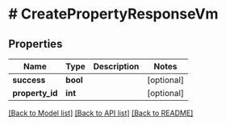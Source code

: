 # # CreatePropertyResponseVm

## Properties

Name | Type | Description | Notes
------------ | ------------- | ------------- | -------------
**success** | **bool** |  | [optional]
**property_id** | **int** |  | [optional]

[[Back to Model list]](../../README.md#models) [[Back to API list]](../../README.md#endpoints) [[Back to README]](../../README.md)

